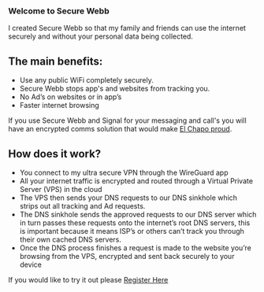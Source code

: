 ### Welcome to Secure Webb

I created Secure Webb so that my family and friends can use the internet securely and without your personal data being collected. 

## The main benefits:

- Use any public WiFi completely securely.
- Secure Webb stops app's and websites from tracking you.
- No Ad’s on websites or in app’s
- Faster internet browsing

If you use Secure Webb and Signal for your messaging and call's you will have an encrypted comms solution that would make [El Chapo proud](https://www.nytimes.com/2019/01/08/nyregion/el-chapo-trial.html).

## How does it work?
- You connect to my ultra secure VPN through the WireGuard app
- All your internet traffic is encrypted and routed through a Virtual Private Server (VPS) in the cloud
- The VPS then sends your DNS requests to our DNS sinkhole which strips out all tracking and Ad requests.
- The DNS sinkhole sends the approved requests to our DNS server which in turn passes these requests onto the internet’s root DNS servers, this is important because it means ISP’s or others can’t track you through their own cached DNS servers.
- Once the DNS process finishes a request is made to the website you’re browsing from the VPS, encrypted and sent back securely to your device 

If you would like to try it out please [Register Here](register.html)
